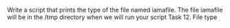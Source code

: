 Write a script that prints the type of the file named iamafile. The file iamafile will be in the /tmp directory when we will run your script
Task 12. File type
